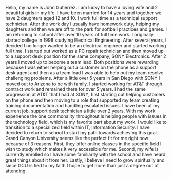Hello, my name is John Gutierrez.  I am lucky to have a loving wife and 2 beautiful girls in my life.  I have been married for 14 years and together we have 2 daughters aged 12 and 10. I work full time as a technical support technician.  After the work day I usually have homework duty, helping my daughters and then we are off to the park for softball practices and games.  I am returning to school after over 10 years of full time work.  I originally started college in 1998 studying Electrical Engineering.  After several years, I decided I no longer wanted to be an electrical engineer and started working full time.
I started out worked as a PC repair technician and then moved up to a support desk position for the same company, SONY Electronics.  After 2 years I moved up to become a team lead.  Both positions were rewarding because I was either helping out a customer on the phone as a support desk agent and then as a team lead I was able to help out my team resolve challenging problems.  After a little over 5 years in San Diego with SONY I moved out to Arizona to be with family.  I started working for AT&T through contract work and remained there for over 5 years.  I had the same progression at AT&T that I had at SONY, first starting out helping customers on the phone and then moving to a role that supported my team creating training documentation and handling escalated issues.  I have been at my current job, support desk technician a little over 2 years.  With my work experience the one commonality throughout is helping people with issues in the technology field, which is my favorite part about my work.
I would like to transition to a specialized field within IT, Information Security.  I have decided to return to school to start my path towards achieving this goal.  Grand Canyon University seems like the perfect fit for me right now because of 3 reasons.  First, they offer online classes in the specific field I wish to study which makes it very accessible for me.  Second, my wife is currently enrolled so I have some familiarity with the school and have heard great things about it from her.  Lastly, I believe I need to grow spiritually and since GCU is tied to my faith I hope to get more than just a degree out of attending.  

